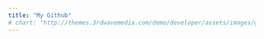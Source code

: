```yaml
---
title: "My Github"
# chart: "http://themes.3rdwavemedia.com/demo/developer/assets/images/github-chart.png"
---
```


